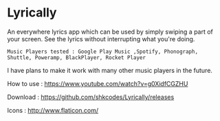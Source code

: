 # Lyrically

An everywhere lyrics app which can be used by simply swiping a part of your screen. See the lyrics without interrupting what you're doing.


    Music Players tested : Google Play Music ,Spotify, Phonograph, Shuttle, Poweramp, BlackPlayer, Rocket Player




I have plans to make it work with many other music players in the future.



How to use : https://www.youtube.com/watch?v=g0XidfCGZHU

Download : https://github.com/shkcodes/Lyrically/releases

Icons : http://www.flaticon.com/
